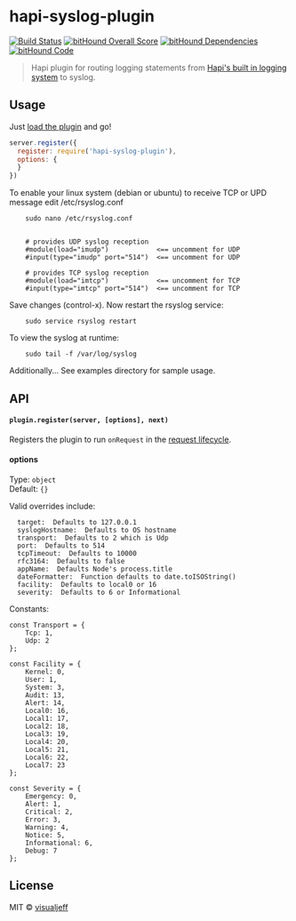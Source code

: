 hapi-syslog-plugin
==================

[![Build Status](https://travis-ci.org/visualjeff/hapi-syslog-plugin.png)](https://travis-ci.org/visualjeff/hapi-syslog-plugin)
[![bitHound Overall Score](https://www.bithound.io/github/visualjeff/hapi-syslog-plugin/badges/score.svg)](https://www.bithound.io/github/visualjeff/hapi-syslog-plugin)
[![bitHound Dependencies](https://www.bithound.io/github/visualjeff/hapi-syslog-plugin/badges/dependencies.svg)](https://www.bithound.io/github/visualjeff/hapi-syslog-plugin/master/dependencies/npm)
[![bitHound Code](https://www.bithound.io/github/visualjeff/hapi-syslog-plugin/badges/code.svg)](https://www.bithound.io/github/visualjeff/hapi-syslog-plugin)

> Hapi plugin for routing logging statements from [Hapi's built in logging system](https://hapijs.com/tutorials/logging?lang=en_US) to syslog.


## Usage

Just [load the plugin](http://hapijs.com/tutorials/plugins#loading-a-plugin) and go!

```js
server.register({
  register: require('hapi-syslog-plugin'),
  options: {
  }
})
```

To enable your linux system (debian or ubuntu) to receive TCP or UPD message edit /etc/rsyslog.conf

```
    sudo nano /etc/rsyslog.conf


    # provides UDP syslog reception
    #module(load="imudp")            <== uncomment for UDP
    #input(type="imudp" port="514")  <== uncomment for UDP

    # provides TCP syslog reception
    #module(load="imtcp")            <== uncomment for TCP
    #input(type="imtcp" port="514")  <== uncomment for TCP

```

Save changes (control-x). Now restart the rsyslog service:

```
    sudo service rsyslog restart
```

To view the syslog at runtime:

```
    sudo tail -f /var/log/syslog
```

Additionally... See examples directory for sample usage.

## API

#### `plugin.register(server, [options], next)`

Registers the plugin to run `onRequest` in the [request lifecycle](http://hapijs.com/api#request-lifecycle). 

#### options

Type: `object`  
Default: `{}`

Valid overrides include: 
```
  target:  Defaults to 127.0.0.1
  syslogHostname:  Defaults to OS hostname
  transport:  Defaults to 2 which is Udp
  port:  Defaults to 514
  tcpTimeout:  Defaults to 10000
  rfc3164:  Defaults to false
  appName:  Defaults Node's process.title
  dateFormatter:  Function defaults to date.toISOString()
  facility:  Defaults to local0 or 16
  severity:  Defaults to 6 or Informational
```

Constants:
```
const Transport = {
    Tcp: 1,
    Udp: 2
};

const Facility = {
    Kernel: 0,
    User: 1,
    System: 3,
    Audit: 13,
    Alert: 14,
    Local0: 16,
    Local1: 17,
    Local2: 18,
    Local3: 19,
    Local4: 20,
    Local5: 21,
    Local6: 22,
    Local7: 23
};

const Severity = {
    Emergency: 0,
    Alert: 1,
    Critical: 2,
    Error: 3,
    Warning: 4,
    Notice: 5,
    Informational: 6,
    Debug: 7
};
```

## License

MIT © [visualjeff](http://github.com/visualjeff)
